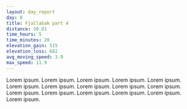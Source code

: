 ```yaml
---
layout: day_report
day: 8
title: Fjallabak part 4
distance: 20.81
time_hours: 5
time_minutes: 20
elevation_gain: 515
elevation_loss: 682
avg_moving_speed: 3.9
max_speed: 11.9
---
```


Lorem ipsum. Lorem ipsum. Lorem ipsum. Lorem ipsum. Lorem ipsum. Lorem ipsum. Lorem ipsum. Lorem ipsum.
Lorem ipsum. Lorem ipsum. Lorem ipsum. Lorem ipsum. Lorem ipsum. Lorem ipsum. Lorem ipsum. Lorem ipsum.
